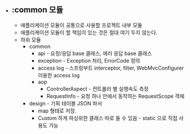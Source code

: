 * ## :common 모듈
  * 애플리케이션 모듈이 공통으로 사용할 프로젝트 내부 모듈
  * 애플리케이션 모듈이 할 책임이 있는 것은 절대 여기 두지 않는다.
  * 하위 모듈
    * common
      * api - 요청/응답 base 클래스, 에러 응답 base 클래스
      * exception - Exception 처리, ErrorCode 정의
      * access log - 스프링부트 interceptor, filter, WebMvcConfigurer 이용한 access log
      * aop
        * ControllerAspect - 컨트롤러 별 실행속도 측정
        * RequestInfo - 요청 하나 안에서 동작하는 RequestScope 객체
    * design - 기획 테이블 JSON 파서
      * map 형태로 저장.
      * Custom 하게 파싱위한 클래스 따로 둘 수 있음 - static 으로 직접 사용도 가능